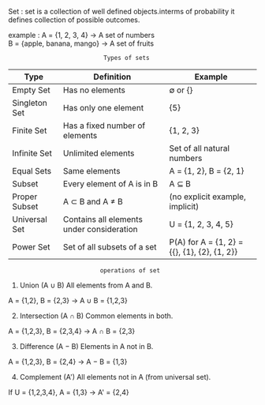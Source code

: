Set :  set is a collection of well defined objects.interms of probability it defines collection of     possible outcomes.

example : A = {1, 2, 3, 4} → A set of numbers  
          B = {apple, banana, mango} → A set of fruits  

                               Types of sets


|   Type        |   Definition                              |   Example                                    |
| ------------- | ----------------------------------------- | -------------------------------------------- |
| Empty Set     | Has no elements                           | ∅ or {}                                      |
| Singleton Set | Has only one element                      | {5}                                          |
| Finite Set    | Has a fixed number of elements            | {1, 2, 3}                                    |
| Infinite Set  | Unlimited elements                        | Set of all natural numbers                   |
| Equal Sets    | Same elements                             | A = {1, 2}, B = {2, 1}                       |
| Subset        | Every element of A is in B                | A ⊆ B                                        |
| Proper Subset | A ⊂ B and A ≠ B                           | (no explicit example, implicit)              |
| Universal Set | Contains all elements under consideration | U = {1, 2, 3, 4, 5}                          |
| Power Set     | Set of all subsets of a set               | P(A) for A = {1, 2} = {{}, {1}, {2}, {1, 2}} |


                              operations of set

1. Union (A ∪ B)
All elements from A and B.

A = {1,2}, B = {2,3} → A ∪ B = {1,2,3}

2. Intersection (A ∩ B)
Common elements in both.

 A = {1,2,3}, B = {2,3,4} → A ∩ B = {2,3}

3. Difference (A − B)
Elements in A not in B.

A = {1,2,3}, B = {2,4} → A − B = {1,3}

4. Complement (A')
All elements not in A (from universal set).

If U = {1,2,3,4}, A = {1,3} → A' = {2,4}

                             
